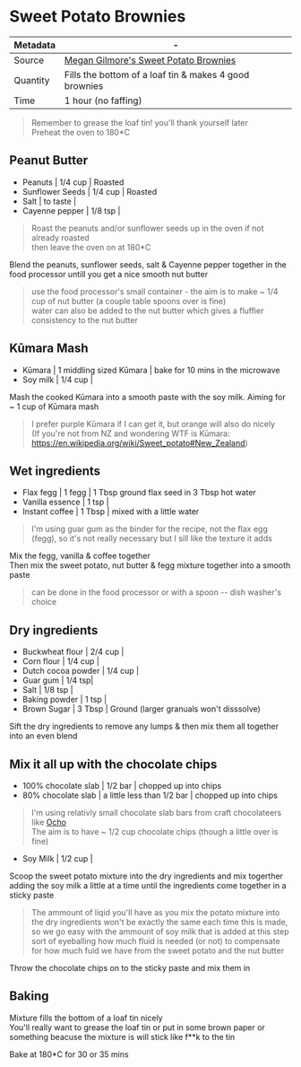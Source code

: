 # Sweet Potato Brownies

Metadata| -
---|---
Source | [Megan Gilmore's Sweet Potato Brownies](https://detoxinista.com/sweet-potato-brownies/#wprm-recipe-container-32584)
Quantity | Fills the bottom of a loaf tin & makes 4 good brownies 
Time | 1 hour (no faffing)

> Remember to grease the loaf tin! you'll thank yourself later \
> Preheat the oven to 180*C

## Peanut Butter 
- Peanuts | 1/4 cup | Roasted
- Sunflower Seeds | 1/4 cup | Roasted
- Salt | to taste |
- Cayenne pepper | 1/8 tsp |

> Roast the peanuts and/or sunflower seeds up in the oven if not already roasted \
>  then leave the oven on at 180*C

Blend the peanuts, sunflower seeds, salt & Cayenne pepper together in the food processor untill you get a nice smooth nut butter

> use the food processor's small container - the aim is to make ~ 1/4 cup of nut butter (a couple table spoons over is fine) \
> water can also be added to the nut butter which gives a fluffier consistency to the nut butter

## Kūmara Mash

- Kūmara | 1 middling sized Kūmara | bake for 10 mins in the microwave
- Soy milk | 1/4 cup |

Mash the cooked Kūmara into a smooth paste with the soy milk. Aiming for ~ 1 cup of Kūmara mash

> I prefer purple Kūmara if I can get it, but orange will also do nicely \
> (If you're not from NZ and wondering WTF is Kūmara: https://en.wikipedia.org/wiki/Sweet_potato#New_Zealand)

## Wet ingredients

- Flax fegg | 1 fegg | 1 Tbsp ground flax seed in 3 Tbsp hot water
- Vanilla essence | 1 tsp |
- Instant coffee | 1 Tbsp | mixed with a little water

> I'm using guar gum as the binder for the recipe, not the flax egg (fegg), so it's not really necessary but I sill like the texture it adds

Mix the fegg, vanilla & coffee together \
Then mix the sweet potato, nut butter & fegg mixture together into a smooth paste

> can be done in the food processor or with a spoon -- dish washer's choice

## Dry ingredients

- Buckwheat flour | 2/4 cup |
- Corn flour | 1/4 cup |
- Dutch cocoa powder | 1/4 cup |
- Guar gum | 1/4 tsp|
- Salt | 1/8 tsp |
- Baking powder | 1 tsp |
- Brown Sugar | 3 Tbsp | Ground (larger granuals won't disssolve)

Sift the dry ingredients to remove any lumps & then mix them all together into an even blend

## Mix it all up with the chocolate chips

- 100% chocolate slab | 1/2 bar | chopped up into chips
- 80% chocolate slab | a little less than 1/2 bar | chopped up into chips

> I'm using relativly small chocolate slab bars from craft chocolateers like [Ocho](https://ocho.co.nz/)\
> The aim is to have ~ 1/2 cup chocolate chips (though a little over is fine)

- Soy Milk | 1/2 cup |

Scoop the sweet potato mixture into the dry ingredients and mix togerther adding the soy milk a little at a time until the ingredients come together in a sticky paste

> The ammount of liqid you'll have as you mix the potato mixture into the dry ingredients won't be exactly the same each time this is made, so we go easy with the ammount of soy milk that is added at this step sort of eyeballing how much fluid is needed (or not) to compensate for how much fuid we have from the sweet potato and the nut butter

Throw the chocolate chips on to the sticky paste and mix them in

## Baking

Mixture fills the bottom of a loaf tin nicely \
You'll really want to grease the loaf tin or put in some brown paper or something beacuse the mixture is will stick like f**k to the tin

Bake at 180*C for 30 or 35 mins
